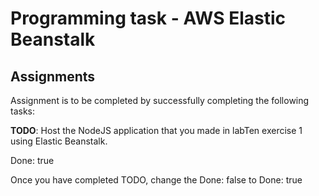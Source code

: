 # Programming task - AWS Elastic Beanstalk

## Assignments
Assignment is to be completed by successfully completing the following tasks:

**TODO**: Host the NodeJS application that you made in labTen exercise 1 using Elastic Beanstalk.

Done: true

Once you have completed TODO, change the Done: false to Done: true